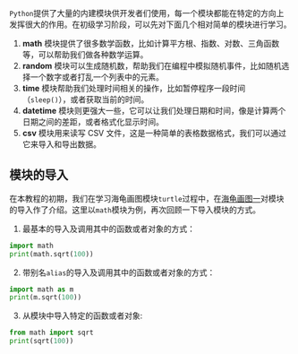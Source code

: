 `Python`提供了大量的内建模块供开发者们使用，每一个模块都能在特定的方向上发挥很大的作用。在初级学习阶段，可以先对下面几个相对简单的模块进行学习。

1. **math** 模块提供了很多数学函数，比如计算平方根、指数、对数、三角函数等，可以帮助我们做各种数学运算。
2. **random** 模块可以生成随机数，帮助我们在编程中模拟随机事件，比如随机选择一个数字或者打乱一个列表中的元素。
3. **time** 模块帮助我们处理时间相关的操作，比如暂停程序一段时间（`sleep()`），或者获取当前的时间。
4. **datetime** 模块则更强大一些，它可以让我们处理日期和时间，像是计算两个日期之间的差距，或者格式化显示时间。
5. **csv** 模块用来读写 CSV 文件，这是一种简单的表格数据格式，我们可以通过它来导入和导出数据。


## 模块的导入

在本教程的初期，我们在学习海龟画图模块`turtle`过程中，在[海龟画图一](../07.海龟画图/海龟画图一.md#导入模块)对模块的导入作了介绍。这里以`math`模块为例，再次回顾一下导入模块的方式。

1. 最基本的导入及调用其中的函数或者对象的方式：
```python
import math
print(math.sqrt(100))
```

2. 带别名`alias`的导入及调用其中的函数或者对象的方式：
```python
import math as m
print(m.sqrt(100))
```

3. 从模块中导入特定的函数或者对象:
```python
from math import sqrt
print(sqrt(100))
```

